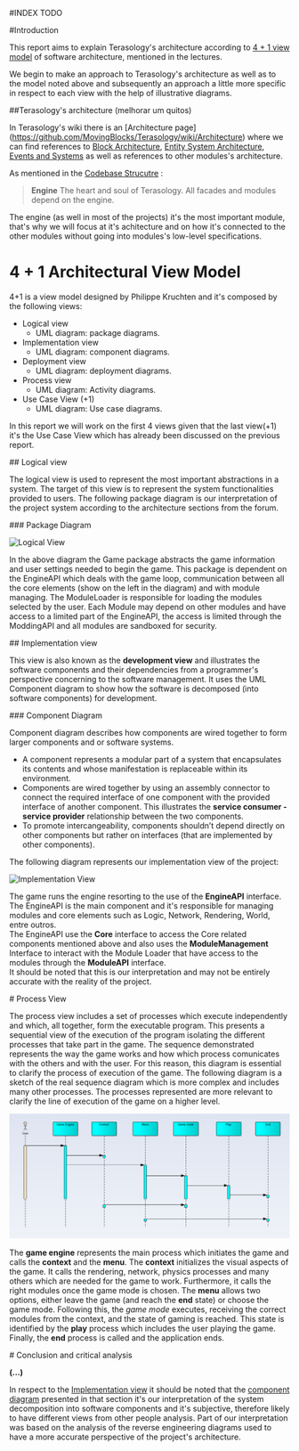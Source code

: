 #INDEX TODO


#Introduction

This report aims to explain Terasology's architecture according to [4 + 1 view model](http://www.sjaaklaan.com/?e=137) of software architecture, mentioned in the lectures. 

We begin to make an approach to Terasology's architecture as well as to the model noted above and subsequently an approach a little more specific in respect to each view with the help of illustrative diagrams.

##Terasology's architecture (melhorar um quitos)

In Terasology's wiki there is an [Architecture page] (https://github.com/MovingBlocks/Terasology/wiki/Architecture) where we can find references to [Block Architecture](https://github.com/MovingBlocks/Terasology/wiki/Block-architecture), [Entity System Architecture](https://github.com/MovingBlocks/Terasology/wiki/Entity-System-Architecture), [Events and Systems](https://github.com/MovingBlocks/Terasology/wiki/Events-and-Systems) as well as references to other modules's architecture.

As mentioned in the [Codebase Strucutre](https://github.com/MovingBlocks/Terasology/wiki/Codebase-Structure) :

>**Engine** The heart and soul of Terasology. All facades and modules depend on the engine.

The engine (as well in most of the projects) it's the most important module, that's why we will focus at it's achitecture and on how it's connected to the other modules without going into modules's low-level specifications.


# 4 + 1 Architectural View Model

4+1 is a view model designed by Philippe Kruchten and it's composed by the following views:
* Logical view
  * UML diagram: package diagrams.
* Implementation view
  * UML diagram: component diagrams.
* Deployment view
  * UML diagram: deployment diagrams.
* Process view
  * UML diagram: Activity diagrams.
* Use Case View (+1)
  * UML diagram: Use case diagrams.

In this report we will work on the first 4 views given that the last view(+1) it's the Use Case View which has already been discussed on the previous report.

<a name="Logical"/>
## Logical view

The logical view is used to represent the most important abstractions in a system. The target of this view is to represent the system functionalities provided to users. 
The following package diagram is our interpretation of the project system according to the architecture sections from the forum.

<a name="Package"/>
### Package Diagram

![Logical View](https://github.com/dimamo5/Terasology/blob/sergio/ESOF-DOCS/images/pack.png)

In the above diagram the Game package abstracts the game information and user settings needed to begin the game. This package is dependent on the EngineAPI which deals with the game loop, communication between all the core elements (show on the left in the diagram) and with module managing. The ModuleLoader is responsible for loading the modules selected by the user. Each Module may depend on other modules and have access to a limited part of the EngineAPI, the access is limited through the ModdingAPI and all modules are sandboxed for security.


<a name="Implementação"/>
## Implementation view

This view is also known as the **development view** and illustrates the software components and their dependencies from a programmer's perspective concerning to the software management. It uses the UML Component diagram to show how the software is decomposed (into software components) for development.

<a name="Component"/>
### Component Diagram

Component diagram describes how components are wired together to form larger components and or software systems. 

* A component represents a modular part of a system that encapsulates its contents and whose manifestation is replaceable within its environment.
* Components are wired together by using an assembly connector to connect the required interface of one component with the provided interface of another component. This illustrates the **service consumer - service provider** relationship between the two components.
* To promote intercangeability, components shouldn’t depend directly on other components but rather on interfaces (that are implemented by other components).


The following diagram represents our implementation view of the project:

![Implementation View](https://github.com/dimamo5/Terasology/blob/sergio/ESOF-DOCS/images/cmp.png)

The game runs the engine resorting to the use of the **EngineAPI** interface. The EngineAPI is the main component and it's responsible for managing modules and core elements such as Logic, Network, Rendering, World, entre outros.<br>
The EngineAPI use the **Core** interface to access the Core related components mentioned above and also uses the **ModuleManagement** Interface to interact with the Module Loader that have access to the modules through the **ModuleAPI** interface. 
<br>It should be noted that this is our interpretation and may not be entirely accurate with the reality of the project.


<a name="Process"/>
# Process View

The process view includes a set of processes which execute independently and which, all together, form the executable program. This presents a sequential view of the execution of the program isolating the different processes that take part in the game. The sequence demonstrated represents the way the game works and how which process comunicates with the others and with the user. For this reason, this diagram is essential to clarify the process of execution of the game. The following diagram is a sketch of the real sequence diagram which is more complex and includes many other processes. The processes represented are more relevant to clarify the line of execution of the game on a higher level.

![Process View](https://github.com/dimamo5/Terasology/blob/Filipa/ESOF-DOCS/images/sequenceDiagram.png)

The **game engine** represents the main process which initiates the game and calls the **context** and the **menu**. The **context** initializes the visual aspects of the game. It calls the rendering, network, physics processes and many others which are needed for the game to work. Furthermore, it calls the right modules once the game mode is chosen. The **menu** allows two options, either leave the game (and reach the **end** state) or choose the game mode. Following this, the *game mode* executes, receiving the correct modules from the context, and the state of gaming is reached. This state is identified by the **play** process which includes the user playing the game. Finally, the **end** process is called and the application ends.

<a name="Conclusao"/>
# Conclusion and critical analysis

**(...)**

In respect to the [Implementation view](#Implementação) it should be noted that the [component diagram](#Component) presented in that section it's our interpretation of the system decomposition into software components and it's subjective, therefore likely to have different views from other people analysis. Part of our interpretation was based on the analysis of the reverse engineering diagrams used to have a more accurate perspective of the project's architecture. 



